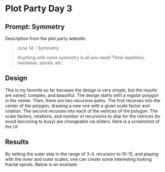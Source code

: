 # Plot Party Day 3

## Prompt: Symmetry
Description from the plot party website:
> June 14 – Symmetry
>
> Anything with some symmetry is all you need! Think repetition, mandalas, spirals, etc.

## Design

This is my favorite so far because the design is very simple, but the results are varied, complex, and
beautiful. The design starts with a regular polygon in the center. Then, there are two recursive paths.
The first recurses into the center of the polygon, drawing a new one with a given scale factor and rotation.
The second recurses into each of the vertices of the polygon. The scale factors, rotations, and number of
recursions to skip for the vetrices (to avoid becoming to busy) are changeable via sliders. Here is a 
screenshot of the UI:

## Results

By setting the outer skip in the range of 3-4, recursion to 10-15, and playing with the inner and outer
scales, one can create some interesting looking fractal spirals. Below is an example:
